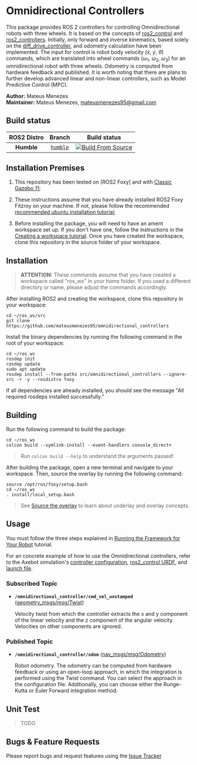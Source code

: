 # Omnidirectional Controllers

This package provides ROS 2 controllers for controlling Omnidirectional robots with three wheels. It is based on the concepts of [ros2_control] and [ros2_controllers]. Initially, only forward and inverse kinematics, based solely on the [diff_drive_controller], and odometry calculation have been implemented. The input for control is robot body velocity ($\dot{x}$, $\dot{y}$, $\dot{\theta}$) commands, which are translated into wheel commands ($\omega_1$, $\omega_2$, $\omega_3$) for an omnidirectional robot with three wheels. Odometry is computed from hardware feedback and published. It is worth noting that there are plans to further develop advanced linear and non-linear controllers, such as Model Predictive Control (MPC).

**Author:** Mateus Menezes<br />
**Maintainer:** Mateus Menezes, mateusmenezes95@gmail.com

## Build status

ROS2 Distro | Branch | Build status |
:---------: | :----: | :----------: |
**Humble** | [`humble`](https://github.com/mateusmenezes95/omnidirectional_controllers/tree/humble) | [![Build From Source](https://github.com/mateusmenezes95/omnidirectional_controllers/actions/workflows/humble-source-build.yaml/badge.svg)](https://github.com/mateusmenezes95/omnidirectional_controllers/actions/workflows/humble-source-build.yaml)

## Installation Premises

1. This repository has been tested on [ROS2 Foxy] and with [Classic Gazebo 11];

2. These instructions assume that you have already installed ROS2 Foxy Fitzroy on your machine. If not, please follow the recommended [recommended ubuntu installation tutorial];

3. Before installing the package, you will need to have an ament workspace set up. If you don't have one, follow the instructions in the [Creating a workspace tutorial]. Once you have created the workspace, clone this repository in the source folder of your workspace.

## Installation

> **ATTENTION:** These commands assume that you have created a workspace called "ros_ws" in your home folder. If you used a different directory or name, please adjust the commands accordingly.

After installing ROS2 and creating the workspace, clone this repository in your workspace:

```
cd ~/ros_ws/src
git clone https://github.com/mateusmenezes95/omnidirectional_controllers
```

Install the binary dependencies by running the following command in the root of your workspace:

```
cd ~/ros_ws
rosdep init
rosdep update
sudo apt update
rosdep install --from-paths src/omnidirectional_controllers --ignore-src -r -y --rosdistro foxy
```

If all dependencies are already installed, you should see the message "All required rosdeps installed successfully."

## Building

Run the following command to build the package:

```
cd ~/ros_ws
colcon build --symlink-install --event-handlers console_direct+
```

> Run `colcon build --help` to understand the arguments passed!

After building the package, open a new terminal and navigate to your workspace. Then, source the overlay by running the following command:

```
source /opt/ros/foxy/setup.bash
cd ~/ros_ws
. install/local_setup.bash
```

> See [Source the overlay] to learn about underlay and overlay concepts.

## Usage

You must follow the three steps explained in [Running the Framework for Your Robot](https://control.ros.org/master/doc/getting_started/getting_started.html#running-the-framework-for-your-robot) tutorial.

For an concrete example of how to use the Omnidirectional controllers, refer to the Axebot simulation's [controller configuration], [ros2_control URDF], and [launch file].

### Subscribed Topic

* **`/omnidirectional_controller/cmd_vel_unstamped`** ([geometry_msgs/msg/Twist])

    Velocity twist from which the controller extracts the x and y component of the linear velocity and the z component of the angular velocity. Velocities on other components are ignored.

### Published Topic

* **`/omnidirectional_controller/odom`** ([nav_msgs/msg/Odometry])

    Robot odometry. The odometry can be computed from hardware feedback or using an open-loop approach, in which the integration is performed using the Twist command. You can select the approach in the configuration file. Additionally, you can choose either the Runge-Kutta or Euler Forward integration method.

## Unit Test

> TODO

## Bugs & Feature Requests

Please report bugs and request features using the [Issue Tracker]

[ros2_control]: https://control.ros.org/master/index.html
[ros2_controllers]: https://control.ros.org/master/doc/ros2_controllers/doc/controllers_index.html
[Issue Tracker]: https://github.com/mateusmenezes95/omnidirectional_controllers/issues
[diff_drive_controller]: https://control.ros.org/master/doc/ros2_controllers/diff_drive_controller/doc/userdoc.html
[ros2_control URDF]: https://github.com/mateusmenezes95/axebot/blob/foxy/axebot_description/urdf/ros2_control.urdf.xacro
[controller configuration]: https://github.com/mateusmenezes95/axebot/blob/foxy/axebot_control/config/omnidirectional_controller.yaml
[launch file]: https://github.com/mateusmenezes95/axebot/blob/foxy/axebot_gazebo/launch/axebot.launch.py
[Creating a workspace tutorial]: https://docs.ros.org/en/foxy/Tutorials/Beginner-Client-Libraries/Creating-A-Workspace/Creating-A-Workspace.html#creating-a-workspace
[recommended ubuntu installation tutorial]: https://docs.ros.org/en/foxy/Installation/Ubuntu-Install-Debians.html
[Source the overlay]: https://docs.ros.org/en/humble/Tutorials/Beginner-Client-Libraries/Creating-A-Workspace/Creating-A-Workspace.html#source-the-overlay
[geometry_msgs/msg/Twist]: https://docs.ros2.org/latest/api/geometry_msgs/msg/Twist.html
[nav_msgs/msg/Odometry]: https://docs.ros2.org/latest/api/nav_msgs/msg/Odometry.html
[Classic Gazebo 11]: https://classic.gazebosim.org/

